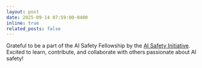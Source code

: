 ```yaml
---
layout: post
date: 2025-09-14 07:59:00-0400
inline: true
related_posts: false
---
```


Grateful to be a part of the AI Safety Fellowship by the [AI Safety Initiative](https://www.aisi.dev/). Excited to learn, contribute, and collaborate with others passionate about AI safety!
